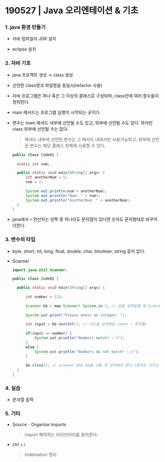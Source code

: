 # 190527 | Java 오리엔테이션 & 기초



### 1. java 환경 만들기

* 자바 컴파일러 JDK 설치

* eclipse 설치



### 2. 자바 기초

* java 프로젝트 생성 → class 생성

* 선언한 class명과 파일명을 동일시(refactor 사용)

* 자바 프로그램은 하나 혹은 그 이상의 클래스로 구성되며, class안에 여러 함수들이 정의된다.

* main 메서드는 프로그램 실행이 시작되는 곳이다.

* 변수는 main 메서드 내부에 선언될 수도 있고, 외부에 선언될 수도 있다. 하지만 class 외부에 선언될 수는 없다.

  > 메서드 내부에 선언된 변수는 그 메서드 내에서만 사용가능하고, 외부에 선언된 변수는 해당 클래스 전체에 사용할 수 있다.

  ```java
  public class Code01 {
  	
  	static int num;
  
  	public static void main(String[] args) {		
  		int anotherNum = 5;
  		num = 2;
  		
  		System.out.println(num + anotherNum);
  		System.out.println("Num: " + num);
  		System.out.println("AnotherNum: " + anotherNum);
  	}
  }
  ```

  

* java에서 `+` 연산자는 양쪽 중 하나라도 문자열이 있다면 숫자도 문자형태로 바꾸어 더한다.



### 3. 변수의 타입

* byte, short, int, long, float, double, char, bloolean, string 등이 있다.

* Scanner

  ```java
  import java.util.Scanner;
  
  public class Code02 {
  
  	public static void main(String[] args) {
  		
  		int number = 123;
  		
  		Scanner kb = new Scanner( System.in ); // 값을 입력받을 때 Scanner 사용
  		
  		System.out.print("Please enter an integer: ");
  		
  		int input = kb.nextInt(); // int를 입력받음 (next : 문자열)
  		
  		if(input == number) {
  			System.out.println("Numbers match! :-)");
  		}
  		else {
  			System.out.println("Numbers do not match! :-(");
  		}
  		
  		kb.close(); // scanner 받은 kb를 사용 후 닫아줘야 한다.(없어도 코드는 실행된다.)
  	}
  }
  ```

  

### 4. 실습

* 문자열 출력



### 5. 기타

* Source - Organize Imports

  > import 해야하는 라이브러리를 찾아준다.

* ctrl + i

  > Indentation  정리